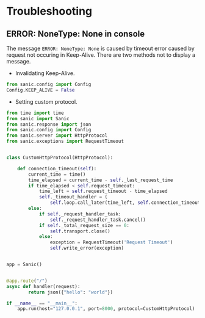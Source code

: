 # Troubleshooting

## ERROR: NoneType: None in console

The message `ERROR: NoneType: None` is caused by timeout error caused by request not occuring in Keep-Alive.
There are two methods not to display a message.

* Invalidating Keep-Alive.

```python
from sanic.config import Config
Config.KEEP_ALIVE = False
```

* Setting custom protocol.

```python
from time import time
from sanic import Sanic
from sanic.response import json
from sanic.config import Config
from sanic.server import HttpProtocol
from sanic.exceptions import RequestTimeout


class CustomHttpProtocol(HttpProtocol):

    def connection_timeout(self):
        current_time = time()
        time_elapsed = current_time - self._last_request_time
        if time_elapsed < self.request_timeout:
            time_left = self.request_timeout - time_elapsed
            self._timeout_handler = ( 
                self.loop.call_later(time_left, self.connection_timeout))
        else:
            if self._request_handler_task:
                self._request_handler_task.cancel()
            if self._total_request_size == 0:
                self.transport.close()
            else:
                exception = RequestTimeout('Request Timeout')
                self.write_error(exception)


app = Sanic()


@app.route("/")
async def handler(request):
        return json({"hello": "world"})

if __name__ == "__main__":
    app.run(host="127.0.0.1", port=8000, protocol=CustomHttpProtocol)
```
